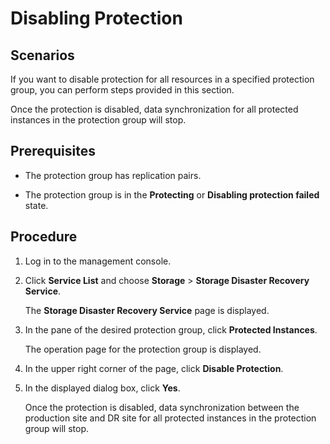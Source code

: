 # Disabling Protection<a name="sdrs_ug_pg_0001"></a>

## Scenarios<a name="section71411723153618"></a>

If you want to disable protection for all resources in a specified protection group, you can perform steps provided in this section.

Once the protection is disabled, data synchronization for all protected instances in the protection group will stop.

## **Prerequisites**<a name="section15143623143616"></a>

-   The protection group has replication pairs.

-   The protection group is in the  **Protecting**  or  **Disabling protection failed**  state.

## Procedure<a name="section115317232367"></a>

1.  Log in to the management console. 
2.  Click  **Service List**  and choose  **Storage**  \>  **Storage Disaster Recovery Service**.

    The  **Storage Disaster Recovery Service**  page is displayed.

3.  In the pane of the desired protection group, click  **Protected Instances**. 

    The operation page for the protection group is displayed.

4.  In the upper right corner of the page, click  **Disable Protection**.
5.  In the displayed dialog box, click  **Yes**.

    Once the protection is disabled, data synchronization between the production site and DR site for all protected instances in the protection group will stop.


